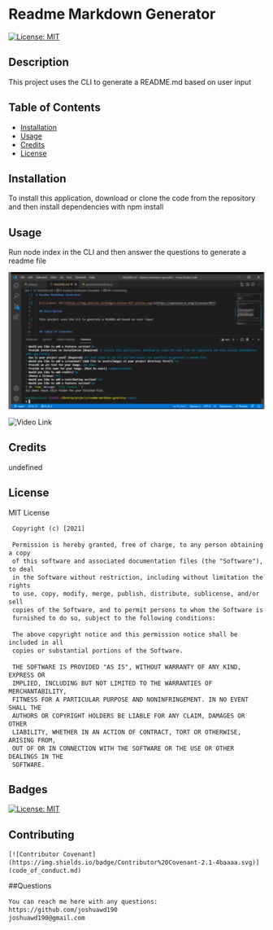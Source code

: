 # Readme Markdown Generator

[![License: MIT](https://img.shields.io/badge/License-MIT-yellow.svg)](https://opensource.org/licenses/MIT)

## Description

This project uses the CLI to generate a README.md based on user input

## Table of Contents

- [Installation](#installation)
- [Usage](#usage)
- [Credits](#credits)
- [License](#license)

## Installation

To install this application, download or clone the code from the repository and then install dependencies with npm install

## Usage

Run node index in the CLI and then answer the questions to generate a readme file

![app demo](./assets/images/readmescreenshot.png)

  ![Video Link](https://drive.google.com/file/d/19KEgmMHeC3r_9oNqVn6SYanfH7w6M1c7/preview)
      
  ## Credits
  
  undefined
  
  ## License

MIT License

     Copyright (c) [2021]

     Permission is hereby granted, free of charge, to any person obtaining a copy
     of this software and associated documentation files (the "Software"), to deal
     in the Software without restriction, including without limitation the rights
     to use, copy, modify, merge, publish, distribute, sublicense, and/or sell
     copies of the Software, and to permit persons to whom the Software is
     furnished to do so, subject to the following conditions:

     The above copyright notice and this permission notice shall be included in all
     copies or substantial portions of the Software.

     THE SOFTWARE IS PROVIDED "AS IS", WITHOUT WARRANTY OF ANY KIND, EXPRESS OR
     IMPLIED, INCLUDING BUT NOT LIMITED TO THE WARRANTIES OF MERCHANTABILITY,
     FITNESS FOR A PARTICULAR PURPOSE AND NONINFRINGEMENT. IN NO EVENT SHALL THE
     AUTHORS OR COPYRIGHT HOLDERS BE LIABLE FOR ANY CLAIM, DAMAGES OR OTHER
     LIABILITY, WHETHER IN AN ACTION OF CONTRACT, TORT OR OTHERWISE, ARISING FROM,
     OUT OF OR IN CONNECTION WITH THE SOFTWARE OR THE USE OR OTHER DEALINGS IN THE
     SOFTWARE.

## Badges

[![License: MIT](https://img.shields.io/badge/License-MIT-yellow.svg)](https://opensource.org/licenses/MIT)

## Contributing

    [![Contributor Covenant](https://img.shields.io/badge/Contributor%20Covenant-2.1-4baaaa.svg)](code_of_conduct.md)

##Questions

    You can reach me here with any questions:
    https://github.com/joshuawd190
    joshuawd190@gmail.com
